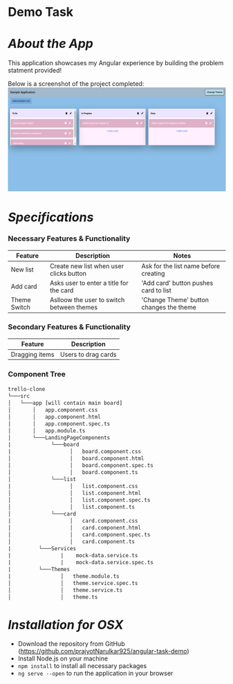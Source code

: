 # Demo Task


# _About the App_
This application showcases my Angular experience by building the problem statment provided!

Below is a screenshot of the project completed:
<img src="task_screenshot-01012021.png">

# _Specifications_

### Necessary Features & Functionality
| Feature | Description | Notes |
|--|--|--|
| New list | Create new list when user clicks button | Ask for the list name before creating |
| Add card | Asks user to enter a title for the card | 'Add card' button pushes card to list |
| Theme Switch | Aslloow the user to switch between themes | 'Change Theme' button changes the theme |

### Secondary Features & Functionality
| Feature | Description | 
|--|--|
| Dragging items | Users to drag cards

### Component Tree
```
trello-clone  
└───src
│   └───app [will contain main board]
│       │   app.component.css
│       │   app.component.html
│       │   app.component.spec.ts
│       │   app.module.ts
│       └───LandingPageComponents
|             └───board
|                   │   board.component.css
│                   │   board.component.html
│                   │   board.component.spec.ts
│                   │   board.component.ts
│             └───list
|                   │   list.component.css
│                   │   list.component.html
│                   │   list.component.spec.ts
│                   │   list.component.ts
│             └───card
|                   │   card.component.css
│                   │   card.component.html
│                   │   card.component.spec.ts
│                   │   card.component.ts
|         └───Services
|                |    mock-data.service.ts
|                |    mock-data.service.spec.ts
|         └───Themes
|                │   theme.module.ts
│                │   theme.service.spec.ts
│                │   theme.service.ts
│                │   theme.ts                
```

# _Installation for OSX_
- Download the repository from GitHub (https://github.com/prajyotNarulkar925/angular-task-demo)
- Install Node.js on your machine
- `npm install` to install all necessary packages
- `ng serve --open` to run the application in your browser
